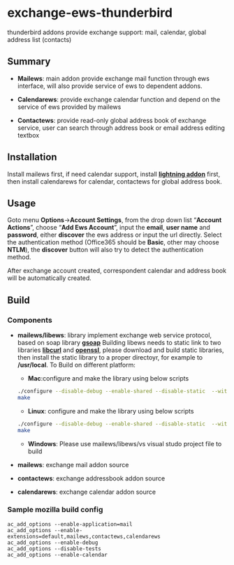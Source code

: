 # exchange-ews-thunderbird
thunderbird addons provide exchange support: mail, calendar, global address list (contacts)
## Summary

- **Mailews**: main addon provide exchange mail function through ews interface, will also provide service of ews to dependent addons.

- **Calendarews**: provide exchange calendar function and depend on the service of ews provided by mailews

- **Contactews**: provide read-only global address book of exchange service, user can search through address book or email address editing textbox

## Installation

Install mailews first, if need calendar support, install [**lightning addon**](https://addons.mozilla.org/en-Us/thunderbird/addon/lightning/) first, then install calendarews for calendar, contactews for global address book.

## Usage

Goto menu **Options**->**Account Settings**, from the drop down list “**Account Actions**”, choose “**Add Ews Account**”, input the **email**, **user name** and **password**, either **discover** the ews address or input the url directly. Select the authentication method (Office365 should be **Basic**, other may choose **NTLM**), the **discover** button will also try to detect the authentication method.

After exchange account created, correspondent calendar and address book will be automatically created.

## Build

### Components
- **mailews/libews**: library implement exchange web service protocol, based on soap library  [**gsoap**](http://www.cs.fsu.edu/~engelen/soap.html) Building libews needs to static link to two libraries [**libcurl**](https://curl.haxx.se/libcurl/) and [**openssl**](https://www.openssl.org/), please download and build static libraries, then install the static library to a proper directoyr, for example to **/usr/local**. To Build on different platform:
  * **Mac**:configure and make the library using below scripts
  ```Bash
  ./configure --disable-debug --enable-shared --disable-static  --with-install-name=@loader_path/../chrome/mailews/lib/libews.dylib --with-curl=/usr/local --with-openssl=/usr/local/ssl
  make
  ```
  * **Linux**: configure and make the library using below scripts
  ```Bash
  ./configure --disable-debug --enable-shared --disable-static  --with-curl=/usr/local --with-openssl=/usr/local/ssl
  make
  ```
  * **Windows**: Please use mailews/libews/vs visual studo project file to build

- **mailews**: exchange mail addon source
- **contactews**: exchange addressbook addon source
- **calendarews**: exchange calendar addon source

### Sample mozilla build config
```
ac_add_options --enable-application=mail
ac_add_options --enable-extensions=default,mailews,contactews,calendarews
ac_add_options --enable-debug
ac_add_options --disable-tests
ac_add_options --enable-calendar
```

